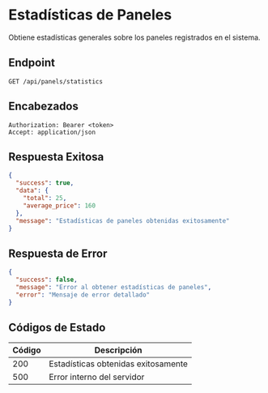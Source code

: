 # Estadísticas de Paneles

Obtiene estadísticas generales sobre los paneles registrados en el sistema.

## Endpoint

```http
GET /api/panels/statistics
```

## Encabezados

```http
Authorization: Bearer <token>
Accept: application/json
```

## Respuesta Exitosa

```json
{
  "success": true,
  "data": {
    "total": 25,
    "average_price": 160
  },
  "message": "Estadísticas de paneles obtenidas exitosamente"
}
```

## Respuesta de Error

```json
{
  "success": false,
  "message": "Error al obtener estadísticas de paneles",
  "error": "Mensaje de error detallado"
}
```

## Códigos de Estado

| Código | Descripción |
|--------|-------------|
| 200 | Estadísticas obtenidas exitosamente |
| 500 | Error interno del servidor |
